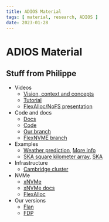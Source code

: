 ```yaml
---
title: ADIOS Material
tags: [ material, research, ADIOS ]
date: 2023-01-28
---
```


# ADIOS Material
## Stuff from Philippe

- Videos
  - [Vision, context and concepts](https://www.youtube.com/watch?v=_IqWIJdNmK4)
  - [Tutorial](https://www.youtube.com/watch?v=PQo_FbXvp1g)
  - [FlexAlloc/NoFS presentation](https://www.snia.org/educational-library/flexalloc-lightweight-building-block-user-space-data-management-2021)
- Code and docs
  - [Docs](https://adios2.readthedocs.io/en/latest/)
  - [Code](https://github.com/ornladios)
  - [Our branch](https://github.com/bonnet-p/ADIOS2)
  - [FlexNVME branch](https://github.com/bonnet-p/ADIOS2/tree/flexnvme-transport)
- Examples
  - [Weather prediction](https://arxiv.org/abs/2201.08228), [More info](https://www.mmm.ucar.edu/models/wrf)
  - [SKA square kilometer array](https://github.com/SKA-ScienceDataProcessor/AdiosStMan), [SKA](https://www.skao.int/)
- Infrastructure
  - [Cambridge cluster](https://rse-cambridge.github.io/data-acc/)
- NVMe
  - [xNVMe](https://github.com/OpenMPDK/xNVMe)
  - [xNVMe docs](https://xnvme.io/docs/)
  - [FlexAlloc](https://github.com/OpenMPDK/FlexAlloc)
- Our versions
  - [Flan](https://github.com/OpenMPDK/FlexAlloc/tree/jwd/flanv2-hotfix)
  - [FDP](https://github.com/ankit-sam/xNVMe/tree/ankit/fdp-support)

